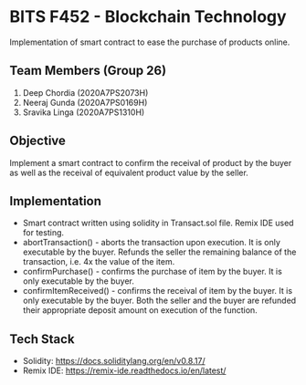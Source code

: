 # BITS F452 - Blockchain Technology

Implementation of smart contract to ease the purchase of products online.

## Team Members (Group 26)
1. Deep Chordia (2020A7PS2073H) 
2. Neeraj Gunda (2020A7PS0169H) 
3. Sravika Linga (2020A7PS1310H)

## Objective 
Implement a smart contract to confirm the receival of product by the buyer as well as the receival of equivalent product value by the seller.</br>

## Implementation
- Smart contract written using solidity in Transact.sol file. Remix IDE used for testing.
- abortTransaction() - aborts the transaction upon execution. It is only executable by the buyer. Refunds the seller the remaining balance of the transaction, i.e. 4x the value of the item.
- confirmPurchase() - confirms the purchase of item by the buyer. It is only executable by the buyer. 
- confirmItemReceived() - confirms the receival of item by the buyer. It is only executable by the buyer. Both the seller and the buyer are refunded their appropriate deposit amount on execution of the function.

## Tech Stack
- Solidity: https://docs.soliditylang.org/en/v0.8.17/
- Remix IDE: https://remix-ide.readthedocs.io/en/latest/
